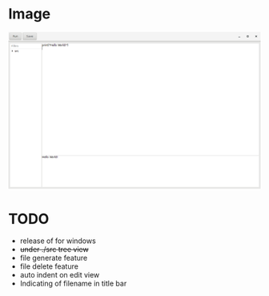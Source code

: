 # Image
![easyIDEPの画面](https://github.com/kokoax/easyIDEP/blob/master/images/easyIDEP_image.png "easyIDEP_image.png")

# TODO
- release of for windows
- ~~under ./src tree view~~
- file generate feature
- file delete feature
- auto indent on edit view
- Indicating of filename in title bar
